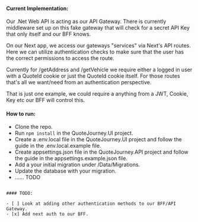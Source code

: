 #### Current Implementation:

Our .Net Web API is acting as our API Gateway. There is currently middleware set up on this fake gateway that will check for a secret API Key that only itself and our BFF knows.

On our Next app, we access our gateways "services" via Next's API routes. Here we can utilize authentication checks to make sure that the user has the correct permissions to access the route.

Currently for /getAddress and /getVehicle we require either a logged in user with a QuoteId cookie or just the QuoteId cookie itself. For those routes that's all we want/need from an authentication perspective.

That is just one example, we could require a anything from a JWT, Cookie, Key etc our BFF will control this.

#### How to run:

- Clone the repo.
- Run `npm install` in the QuoteJourney.UI project.
- Create a .env.local file in the QuoteJourney.UI project and follow the guide in the .env.local.example file.
- Create appsettings.json file in the QuoteJourney.API project and follow the guide in the appsettings.example.json file.
- Add a your initial migration under /Data/Migrations.
- Update the database with your migration.
- ...... TODO

```

#### TODO:

- [ ] Look at adding other authentication methods to our BFF/API Gateway.
- [x] Add next auth to our BFF.
```
